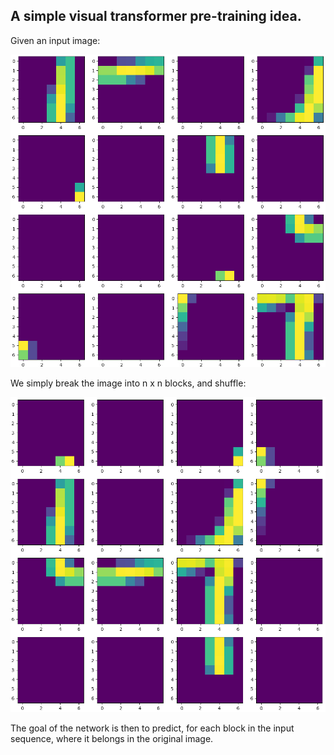## A simple visual transformer pre-training idea.

Given an input image:

![](https://github.com/sno6/vitshuffle/blob/main/examples/normal.png)

We simply break the image into n x n blocks, and shuffle:

![](https://github.com/sno6/vitshuffle/blob/main/examples/shuffled.png)

The goal of the network is then to predict, for each block in the input sequence, where it belongs in the original image.
